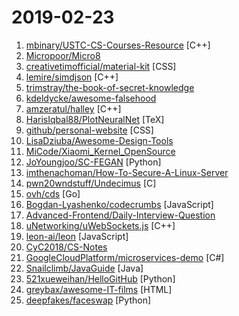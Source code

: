# 2019-02-23

1. [mbinary/USTC-CS-Courses-Resource](https://github.com/mbinary/USTC-CS-Courses-Resource "❤️中国科学技术大学计算机学院课程资源(https://mbinary.xyz/ustc-cs/)") [C++]
2. [Micropoor/Micro8](https://github.com/Micropoor/Micro8 "Gitbook") 
3. [creativetimofficial/material-kit](https://github.com/creativetimofficial/material-kit "Free and Open Source UI Kit for Bootstrap 4, React, Vue.js, React Native and Sketch based on Google's Material Design") [CSS]
4. [lemire/simdjson](https://github.com/lemire/simdjson "Parsing gigabytes of JSON per second") [C++]
5. [trimstray/the-book-of-secret-knowledge](https://github.com/trimstray/the-book-of-secret-knowledge "⭐️ A collection of awesome lists, manuals, blogs, hacks, one-liners, cli/web tools and more.") 
6. [kdeldycke/awesome-falsehood](https://github.com/kdeldycke/awesome-falsehood "💊 Curated list of falsehoods programmers believe in.") 
7. [amzeratul/halley](https://github.com/amzeratul/halley "A lightweight game engine written in modern C++") [C++]
8. [HarisIqbal88/PlotNeuralNet](https://github.com/HarisIqbal88/PlotNeuralNet "Latex code for making neural networks diagrams") [TeX]
9. [github/personal-website](https://github.com/github/personal-website "Code that'll help you kickstart a personal website that showcases your work as a software developer.") [CSS]
10. [LisaDziuba/Awesome-Design-Tools](https://github.com/LisaDziuba/Awesome-Design-Tools "The best design tools for everything.") 
11. [MiCode/Xiaomi_Kernel_OpenSource](https://github.com/MiCode/Xiaomi_Kernel_OpenSource "Xiaomi Mobile Phone Kernel OpenSource") 
12. [JoYoungjoo/SC-FEGAN](https://github.com/JoYoungjoo/SC-FEGAN "SC-FEGAN : Face Editing Generative Adversarial Network with User's Sketch and Color") [Python]
13. [imthenachoman/How-To-Secure-A-Linux-Server](https://github.com/imthenachoman/How-To-Secure-A-Linux-Server "An evolving how-to guide for securing a Linux server.") 
14. [pwn20wndstuff/Undecimus](https://github.com/pwn20wndstuff/Undecimus "unc0ver jailbreak for iOS 11.0 - 12.1.2") [C]
15. [ovh/cds](https://github.com/ovh/cds "Enterprise-Grade Continuous Delivery & DevOps Automation Open Source Platform") [Go]
16. [Bogdan-Lyashenko/codecrumbs](https://github.com/Bogdan-Lyashenko/codecrumbs "Learn, design or document codebase by putting breadcrumbs in source code. Live updates, multi-language support, and easy sharing.") [JavaScript]
17. [Advanced-Frontend/Daily-Interview-Question](https://github.com/Advanced-Frontend/Daily-Interview-Question "工作日每天一道前端大厂面试题，祝大家天天进步，一年后会看到不一样的自己。") 
18. [uNetworking/uWebSockets.js](https://github.com/uNetworking/uWebSockets.js "TypeScript web server - 15x faster than Deno") [C++]
19. [leon-ai/leon](https://github.com/leon-ai/leon "🧠 Leon is your open-source personal assistant.") [JavaScript]
20. [CyC2018/CS-Notes](https://github.com/CyC2018/CS-Notes "😋 技术面试必备基础知识") 
21. [GoogleCloudPlatform/microservices-demo](https://github.com/GoogleCloudPlatform/microservices-demo "Sample cloud-native application with 10 microservices showcasing Kubernetes, Istio, gRPC and OpenCensus. Provided for illustration and demo purposes.") [C#]
22. [Snailclimb/JavaGuide](https://github.com/Snailclimb/JavaGuide "【Java学习+面试指南】 一份涵盖大部分Java程序员所需要掌握的核心知识。") [Java]
23. [521xueweihan/HelloGitHub](https://github.com/521xueweihan/HelloGitHub "分享 GitHub 上有趣、入门级的开源项目，帮你找到编程的乐趣。欢迎推荐、自荐项目，让更多人知道你的项目⭐️") [Python]
24. [greybax/awesome-IT-films](https://github.com/greybax/awesome-IT-films "📺 A curated list of awesome films about IT & geek people.") [HTML]
25. [deepfakes/faceswap](https://github.com/deepfakes/faceswap "Non official project based on original /r/Deepfakes thread. Many thanks to him!") [Python]
